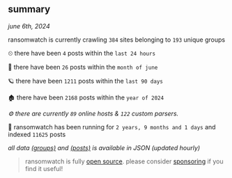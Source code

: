 
## summary
_june 6th, 2024_

ransomwatch is currently crawling `384` sites belonging to `193` unique groups

⏲ there have been `4` posts within the `last 24 hours`

🦈 there have been `26` posts within the `month of june`

🪐 there have been `1211` posts within the `last 90 days`

🏚 there have been `2168` posts within the `year of 2024`

_⚙️ there are currently `89` online hosts & `122` custom parsers._

🦕 ransomwatch has been running for `2 years, 9 months and 1 days` and indexed `11625` posts

_all data  [(groups)](http://ransomwhat.telemetry.ltd/groups) and [(posts)](http://ransomwhat.telemetry.ltd/posts) is available in JSON (updated hourly)_

> ransomwatch is fully [open source](https://github.com/joshhighet/ransomwatch#ransomwatch--). please consider [sponsoring](https://github.com/sponsors/joshhighet) if you find it useful!
